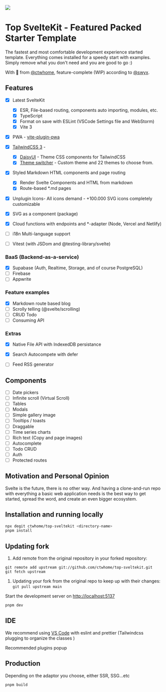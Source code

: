![](https://user-images.githubusercontent.com/4195550/189491183-d1352c71-a073-4d7b-99a8-8eda0e46b761.png)

# Top SvelteKit - Featured Packed Starter Template

The fastest and most comfortable development experience started template.
Everything comes installed for a speedy start with examples. Simply remove what you don't need and you are good to go :)

With 🧡 from [@ctwhome](https://github.com/ctwhome), feature-complete (WIP) according to [@swyx](https://youtu.be/A8jkJTWacow?t=10554).

## Features

*   [x] Latest SvelteKit
    *   [x] ESR, File-based routing, components auto importing, modules, etc.
    *   [x] TypeScript
    *   [x] Format on save with ESLint (VSCode Settings file and WebStorm)
    *   [x] Vite 3
*   [x] PWA - [vite-plugin-pwa](https://github.com/antfu/vite-plugin-pwa)
*   [x] [TailwindCSS 3](https://tailwindcss.com/) -
    *   [x] [DaisyUI](https://daisyui.com) - Theme CSS components for TailwindCSS
    *   [x] [Theme switcher](https://github.com/saadeghi/theme-change) - Custom theme and 22 themes to choose from.
*   [x] Styled Markdown HTML components and page routing
    *   [x] Render Svelte Components and HTML from markdown
    *   [x] Route-based \*.md pages
*   [x] Unplugin Icons- All icons demand - +100.000 SVG icons completely customizable
*   [x] SVG as a component (package)
*   [x] Cloud functions with endpoints and *-adapter (Node, Vercel and Netlify)
*   [ ] i18n Multi-language support
*   [ ] Vitest (with JSDom and @testing-library/svelte)




### BaaS (Backend-as-a-service)

*   [x] Supabase (Auth, Realtime, Storage, and of course PostgreSQL)
*   [ ] Firebase
*   [ ] Appwrite

### Feature examples

*   [x] Markdown route based blog
*   [ ] Scrolly telling (@svelte/scrolling)
*   [ ] CRUD Todo
*   [ ] Consuming API

### Extras

*   [x] Native File API with IndexedDB persistance
*   [x] Search Autocompete with defer

*   [ ] Feed RSS generator


## Components

*   [ ] Date pickers
*   [ ] Infinite scroll (Virtual Scroll)
*   [ ] Tables
*   [ ] Modals
*   [ ] Simple gallery image
*   [ ] Tooltips / toasts
*   [ ] Draggable
*   [ ] Time series charts
*   [ ] Rich text (Copy and page images)
*   [ ] Autocomplete
*   [ ] Todo CRUD
*   [ ] Auth
*   [ ] Protected routes

## Motivation and Personal Opinion

Svelte is the future, there is no other way. And having a clone-and-run repo with everything a basic web application needs is the best way to get started, spread the word, and create an even bigger ecosystem.

## Installation and running locally

```bash
npx degit ctwhome/top-sveltekit <directory-name>
pnpm install
```

## Updating fork

1.  Add remote from the original repository in your forked repository:

```shell
git remote add upstream git://github.com/ctwhome/top-sveltekit.git
git fetch upstream
```

1.  Updating your fork from the original repo to keep up with their changes:
    `git pull upstream main`

Start the development server on [http://localhost:5137](http://localhost:3000)

```bash
pnpm dev
```

## IDE

We recommend using [VS Code](https://code.visualstudio.com/) with eslint and prettier (Tailwindcss plugging to organize the classes )

Recommended plugins popup

## Production

Depending on the adaptor you choose, either SSR, SSG...etc

```bash
pnpm build
```
